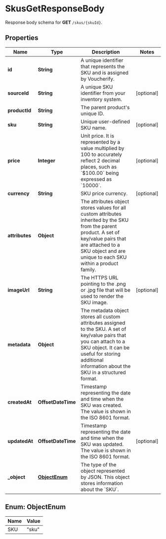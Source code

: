 

# SkusGetResponseBody

Response body schema for **GET** `/skus/{skuId}`.

## Properties

| Name | Type | Description | Notes |
|------------ | ------------- | ------------- | -------------|
|**id** | **String** | A unique identifier that represents the SKU and is assigned by Voucherify. |  |
|**sourceId** | **String** | A unique SKU identifier from your inventory system. |  [optional] |
|**productId** | **String** | The parent product&#39;s unique ID. |  |
|**sku** | **String** | Unique user-defined SKU name. |  [optional] |
|**price** | **Integer** | Unit price. It is represented by a value multiplied by 100 to accurately reflect 2 decimal places, such as &#x60;$100.00&#x60; being expressed as &#x60;10000&#x60;. |  [optional] |
|**currency** | **String** | SKU price currency. |  [optional] |
|**attributes** | **Object** | The attributes object stores values for all custom attributes inherited by the SKU from the parent product. A set of key/value pairs that are attached to a SKU object and are unique to each SKU within a product family. |  |
|**imageUrl** | **String** | The HTTPS URL pointing to the .png or .jpg file that will be used to render the SKU image. |  [optional] |
|**metadata** | **Object** | The metadata object stores all custom attributes assigned to the SKU. A set of key/value pairs that you can attach to a SKU object. It can be useful for storing additional information about the SKU in a structured format. |  |
|**createdAt** | **OffsetDateTime** | Timestamp representing the date and time when the SKU was created. The value is shown in the ISO 8601 format. |  |
|**updatedAt** | **OffsetDateTime** | Timestamp representing the date and time when the SKU was updated. The value is shown in the ISO 8601 format. |  [optional] |
|**_object** | [**ObjectEnum**](#ObjectEnum) | The type of the object represented by JSON. This object stores information about the &#x60;SKU&#x60;. |  |



## Enum: ObjectEnum

| Name | Value |
|---- | -----|
| SKU | &quot;sku&quot; |



